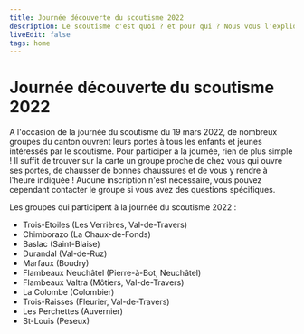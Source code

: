 ```yaml
---
title: Journée découverte du scoutisme 2022
description: Le scoutisme c'est quoi ? et pour qui ? Nous vous l'expliquons brièvement !
liveEdit: false
tags: home
---
```


# Journée découverte du scoutisme 2022

A l'occasion de la journée du scoutisme du 19 mars 2022, de nombreux groupes du canton ouvrent leurs portes à tous les enfants et jeunes intéressés par le scoutisme. Pour participer à la journée, rien de plus simple ! Il suffit de trouver sur la carte un groupe proche de chez vous qui ouvre ses portes, de chausser de bonnes chaussures et de vous y rendre à l'heure indiquée ! Aucune inscription n'est nécessaire, vous pouvez cependant contacter le groupe si vous avez des questions spécifiques.

Les groupes qui participent à la journée du scoutisme 2022 :

- Trois-Etoiles (Les Verrières, Val-de-Travers)
- Chimborazo (La Chaux-de-Fonds)
- Baslac (Saint-Blaise)
- Durandal (Val-de-Ruz)
- Marfaux (Boudry)
- Flambeaux Neuchâtel (Pierre-à-Bot, Neuchâtel)
- Flambeaux Valtra (Môtiers, Val-de-Travers)
- La Colombe (Colombier)
- Trois-Raisses (Fleurier, Val-de-Travers)
- Les Perchettes (Auvernier)
- St-Louis (Peseux)
